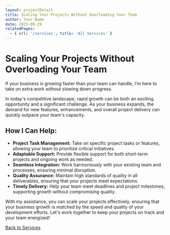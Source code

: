 ```yaml
---
layout: projectDetail
title: Scaling Your Projects Without Overloading Your Team
author: Your Name
date: 2023-09-29
relatedPages:
  - { url: '/services', title: 'All Services' }
---
```


# Scaling Your Projects Without Overloading Your Team

If your business is growing faster than your team can handle, I'm here to take on extra work without slowing down progress.

In today's competitive landscape, rapid growth can be both an exciting opportunity and a significant challenge. As your business expands, the demand for new features, enhancements, and overall project delivery can quickly outpace your team's capacity.

## How I Can Help:

- **Project Task Management:** Take on specific project tasks or features, allowing your team to prioritize critical initiatives.
- **Adaptable Support:** Provide flexible support for both short-term projects and ongoing work as needed.
- **Seamless Integration:** Work harmoniously with your existing team and processes, ensuring minimal disruption.
- **Quality Assurance:** Maintain high standards of quality in all deliverables, ensuring that your projects meet expectations.
- **Timely Delivery:** Help your team meet deadlines and project milestones, supporting growth without compromising quality.

With my assistance, you can scale your projects effectively, ensuring that your business growth is matched by the speed and quality of your development efforts. Let's work together to keep your projects on track and your team energized!

[Back to Services](/services#service9)